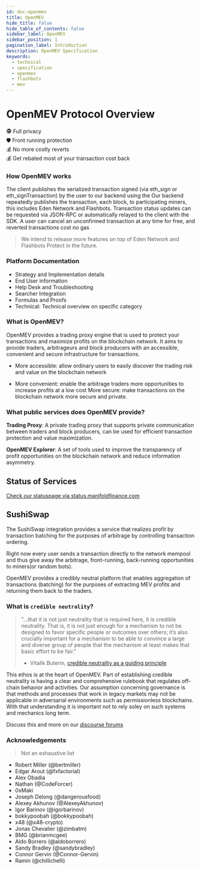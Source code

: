 ```yaml
---
id: doc-openmev
title: OpenMEV
hide_title: false
hide_table_of_contents: false
sidebar_label: OpenMEV
sidebar_position: 1
pagination_label: Introduction
description: OpenMEV Specification
keywords:
  - technical
  - specification
  - openmev
  - flashbots
  - mev
---
```


# OpenMEV Protocol Overview

  🕵️ Full privacy <br /> 🛡️ Front running protection <br /> 💰 No more costly
  reverts <br /> 💰 Get rebated most of your transaction cost back <br />

### How OpenMEV works

The client publishes the serialized transaction signed (via eth_sign or
eth_signTransaction) by the user to our backend using the Our backend repeatedly
publishes the transaction, each block, to participating miners, this includes
Eden Network and Flashbots. Transaction status updates can be requested via
JSON-RPC or automatically relayed to the client with the SDK. A user can cancel
an unconfirmed transaction at any time for free, and reverted transactions cost
no gas

> We intend to release more features on top of Eden Network and Flashbots
> Protect in the future.

### Platform Documentation

- Strategy and Implementation details
- End User information
- Help Desk and Troubleshooting
- Searcher Integration
- Formulas and Proofs
- Technical: Technical overview on specific category

### What is OpenMEV?

OpenMEV provides a trading proxy engine that is used to protect your
transactions and maximize profits on the blockchain network. It aims to provide
traders, arbitrageurs and block producers with an accessible, convenient and
secure infrastructure for transactions.

- More accessible: allow ordinary users to easily discover the trading risk and
  value on the blockchain network

- More convenient: enable the arbitrage traders more opportunities to increase
  profits at a low cost More secure: make transactions on the blockchain network
  more secure and private.

### What public services does OpenMEV provide?

**Trading Proxy**: A private trading proxy that supports private communication
between traders and block producers, can be used for efficient transaction
protection and value maximization.

**OpenMEV Explorer**: A set of tools used to improve the transparency of profit
opportunities on the blockchain network and reduce information asymmetry.

## Status of Services

[Check our statuspage via status.manifoldfinance.com](https://status.manifoldfinance.com/)

## SushiSwap

The SushiSwap integration provides a service that realizes profit by transaction
batching for the purposes of arbitrage by controlling transaction ordering.

Right now every user sends a transaction directly to the network mempool and
thus give away the arbitrage, front-running, back-running opportunities to
miners(or random bots).

OpenMEV provides a credibly neutral platform that enables aggregation of
transactions (batching) for the purposes of extracting MEV profits and returning
them back to the traders.

### What is `credible neutrality`?

> "...that it is not just neutrality that is required here, it is credible
> neutrality. That is, it is not just enough for a mechanism to not be designed
> to favor specific people or outcomes over others; it’s also crucially
> important for a mechanism to be able to convince a large and diverse group of
> people that the mechanism at least makes that basic effort to be fair."
>
> - Vitalik Buterin,
>   [credible neutrality as a guiding principle](https://nakamoto.com/credible-neutrality/)

This ethos is at the heart of OpenMEV. Part of establishing credible neutrality
is having a clear and comprehensive rulebook that regulates off-chain behavior
and activities. Our assumption concerning governance is that methods and
processes that work in legacy markets may not be applicable in adversarial
environments such as permissionless blockchains. With that understanding it is
important not to rely soley on such systems and mechanics long term.

Discuss this and more on our
[discourse forums](https://forums.manifoldfinance.com)

### Acknowledgements

> Not an exhaustive list

- Robert Miller (@bertmiller)
- Edgar Arout (@fxfactorial)
- Alex Obadia
- Nathan (@CodeForcer)
- 0xMaki
- Joseph Delong (@dangerousfood)
- Alexey Akhunov (@AlexeyAkhunov)
- Igor Barinov (@igorbarinov)
- bokkypoobah (@bokkypoobah)
- x48 (@x48-crypto)
- Jonas Chevalier (@zimbatm)
- BMG (@brianmcgee)
- Aldo Borrero (@aldoborrero)
- Sandy Bradley (@sandybradley)
- Connor Gervin (@Connor-Gervin)
- Ramin (@chillichelli)
